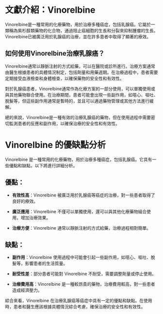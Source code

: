 # 文獻介紹：Vinorelbine
Vinorelbine是一種常用的化療藥物，用於治療多種癌症，包括乳腺癌。它屬於一類稱為紫杉醇類藥物的化合物，通過阻止癌細胞的生長和分裂來抑制腫瘤的生長。Vinorelbine已被廣泛用於乳腺癌的治療，並在許多患者中取得了顯著的療效。
## 如何使用Vinorelbine治療乳腺癌？
Vinorelbine通常以靜脈注射的方式給藥，可以在醫院或診所進行。治療方案通常由醫生根據患者的具體情況制定，包括劑量和用藥週期。在治療過程中，患者需要定期接受血液檢查和身體檢查，以確保藥物的安全性和有效性。
對於乳腺癌患者，Vinorelbine通常作為化療方案的一部分使用，可以單獨使用或與其他藥物聯合使用。在治療期間，患者可能會出現一些副作用，如噁心、嘔吐、脫髮等，但這些副作用通常是暫時的，並且可以通過藥物管理或其他方法進行緩解。
總的來說，Vinorelbine是一種有效的治療乳腺癌的藥物，但在使用過程中需要密切監測患者的反應和副作用，以確保治療的安全性和有效性。
# Vinorelbine 的優缺點分析
Vinorelbine 是一種常用的化療藥物，用於治療多種癌症，包括乳腺癌。它具有一些優點和缺點，以下將進行詳細分析。
## 優點：
- **有效性高**：Vinorelbine 被廣泛用於乳腺癌等癌症的治療，對一些患者取得了良好的療效。
- **廣泛應用**：Vinorelbine 不僅可以單獨使用，還可以與其他化療藥物組合使用，增加治療效果。
- **治療方便**：Vinorelbine 通常以靜脈注射的方式給藥，治療過程相對簡單。
## 缺點：
- **副作用**：Vinorelbine 使用過程中可能會引起一些副作用，如噁心、嘔吐、脫髮等，影響患者的生活質量。
- **耐受性差**：部分患者可能對 Vinorelbine 不耐受，需要調整劑量或停止使用。
- **治療費用高**：Vinorelbine 是一種較昂貴的藥物，治療費用較高，對一些患者造成經濟壓力。
綜合來看，Vinorelbine 在治療乳腺癌等癌症中具有一定的優點和缺點。在使用時，患者和醫生應該根據具體情況綜合考慮，確保治療的安全性和有效性。